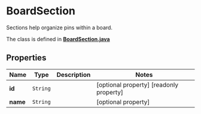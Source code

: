 

# BoardSection

Sections help organize pins within a board.

The class is defined in **[BoardSection.java](../../src/main/java/org/openapitools/model/BoardSection.java)**

## Properties

Name | Type | Description | Notes
------------ | ------------- | ------------- | -------------
**id** | `String` |  |  [optional property] [readonly property]
**name** | `String` |  |  [optional property]




